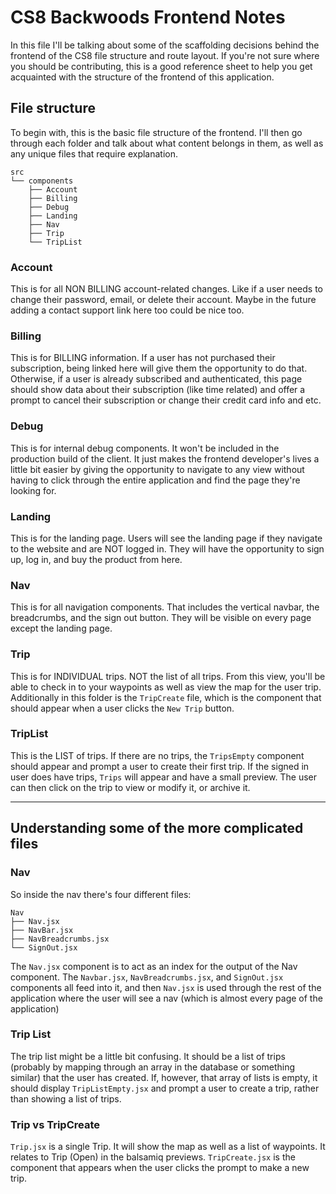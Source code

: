 # CS8 Backwoods Frontend Notes

In this file I'll be talking about some of the scaffolding decisions behind the frontend of the CS8 file structure and route layout. If you're not sure where you should be contributing, this is a good reference sheet to help you get acquainted with the structure of the frontend of this application.

## File structure

To begin with, this is the basic file structure of the frontend. I'll then go through each folder and talk about what content belongs in them, as well as any unique files that require explanation.

```
src
└── components
    ├── Account
    ├── Billing
    ├── Debug
    ├── Landing
    ├── Nav
    ├── Trip
    └── TripList
```

### Account

This is for all NON BILLING account-related changes. Like if a user needs to change their password, email, or delete their account. Maybe in the future adding a contact support link here too could be nice too.

### Billing

This is for BILLING information. If a user has not purchased their subscription, being linked here will give them the opportunity to do that. Otherwise, if a user is already subscribed and authenticated, this page should show data about their subscription (like time related) and offer a prompt to cancel their subscription or change their credit card info and etc.

### Debug

This is for internal debug components. It won't be included in the production build of the client. It just makes the frontend developer's lives a little bit easier by giving the opportunity to navigate to any view without having to click through the entire application and find the page they're looking for.

### Landing

This is for the landing page. Users will see the landing page if they navigate to the website and are NOT logged in. They will have the opportunity to sign up, log in, and buy the product from here.

### Nav

This is for all navigation components. That includes the vertical navbar, the breadcrumbs, and the sign out button. They will be visible on every page except the landing page.

### Trip

This is for INDIVIDUAL trips. NOT the list of all trips. From this view, you'll be able to check in to your waypoints as well as view the map for the user trip. Additionally in this folder is the `TripCreate` file, which is the component that should appear when a user clicks the `New Trip` button.

### TripList

This is the LIST of trips. If there are no trips, the `TripsEmpty` component should appear and prompt a user to create their first trip. If the signed in user does have trips, `Trips` will appear and have a small preview. The user can then click on the trip to view or modify it, or archive it.

---

## Understanding some of the more complicated files

### Nav

So inside the nav there's four different files:

```
Nav
├── Nav.jsx
├── NavBar.jsx
├── NavBreadcrumbs.jsx
└── SignOut.jsx
```

The `Nav.jsx` component is to act as an index for the output of the Nav component. The `Navbar.jsx`, `NavBreadcrumbs.jsx`, and `SignOut.jsx` components all feed into it, and then `Nav.jsx` is used through the rest of the application where the user will see a nav (which is almost every page of the application)

### Trip List

The trip list might be a little bit confusing. It should be a list of trips (probably by mapping through an array in the database or something similar) that the user has created. If, however, that array of lists is empty, it should display `TripListEmpty.jsx` and prompt a user to create a trip, rather than showing a list of trips.

### Trip vs TripCreate

`Trip.jsx` is a single Trip. It will show the map as well as a list of waypoints. It relates to Trip (Open) in the balsamiq previews. `TripCreate.jsx` is the component that appears when the user clicks the prompt to make a new trip.
